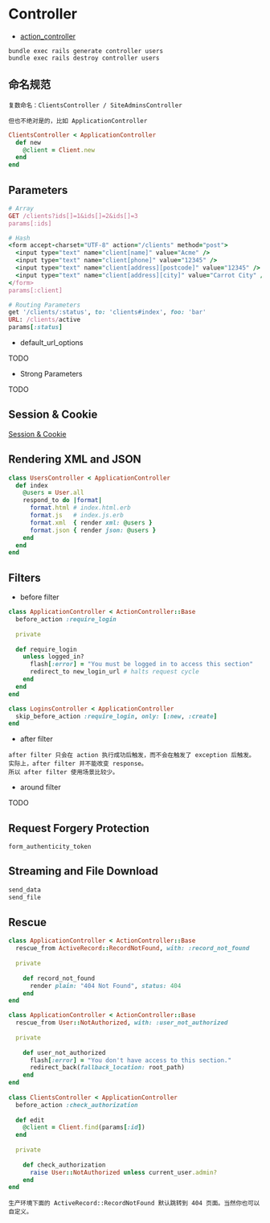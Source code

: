 # Controller

- [action_controller](https://guides.rubyonrails.org/action_controller_overview.html)

```
bundle exec rails generate controller users
bundle exec rails destroy controller users
```

## 命名规范

```
复数命名：ClientsController / SiteAdminsController

但也不绝对是的，比如 ApplicationController
```

```ruby
ClientsController < ApplicationController
  def new
    @client = Client.new
  end
end
```

## Parameters

```ruby
# Array
GET /clients?ids[]=1&ids[]=2&ids[]=3
params[:ids]
```

```ruby
# Hash
<form accept-charset="UTF-8" action="/clients" method="post">
  <input type="text" name="client[name]" value="Acme" />
  <input type="text" name="client[phone]" value="12345" />
  <input type="text" name="client[address][postcode]" value="12345" />
  <input type="text" name="client[address][city]" value="Carrot City" />
</form>
params[:client]
```

```ruby
# Routing Parameters
get '/clients/:status', to: 'clients#index', foo: 'bar'
URL: /clients/active
params[:status]
```

- default_url_options

TODO

- Strong Parameters

TODO

## Session & Cookie

[Session & Cookie](session_cookie.md)

## Rendering XML and JSON

```ruby
class UsersController < ApplicationController
  def index
    @users = User.all
    respond_to do |format|
      format.html # index.html.erb
      format.js   # index.js.erb
      format.xml  { render xml: @users }
      format.json { render json: @users }
    end
  end
end
```

## Filters

- before filter

```ruby
class ApplicationController < ActionController::Base
  before_action :require_login
 
  private
 
  def require_login
    unless logged_in?
      flash[:error] = "You must be logged in to access this section"
      redirect_to new_login_url # halts request cycle
    end
  end
end

class LoginsController < ApplicationController
  skip_before_action :require_login, only: [:new, :create]
end
```

- after filter

```
after filter 只会在 action 执行成功后触发，而不会在触发了 exception 后触发。
实际上，after filter 并不能改变 response。
所以 after filter 使用场景比较少。
```

- around filter

TODO

## Request Forgery Protection

```
form_authenticity_token
```

## Streaming and File Download

```ruby
send_data
send_file
```

## Rescue

```ruby
class ApplicationController < ActionController::Base
  rescue_from ActiveRecord::RecordNotFound, with: :record_not_found
 
  private
 
    def record_not_found
      render plain: "404 Not Found", status: 404
    end
end
```

```ruby
class ApplicationController < ActionController::Base
  rescue_from User::NotAuthorized, with: :user_not_authorized
 
  private
 
    def user_not_authorized
      flash[:error] = "You don't have access to this section."
      redirect_back(fallback_location: root_path)
    end
end
 
class ClientsController < ApplicationController
  before_action :check_authorization
 
  def edit
    @client = Client.find(params[:id])
  end
 
  private
 
    def check_authorization
      raise User::NotAuthorized unless current_user.admin?
    end
end
```

```
生产环境下面的 ActiveRecord::RecordNotFound 默认跳转到 404 页面。当然你也可以自定义。
```
